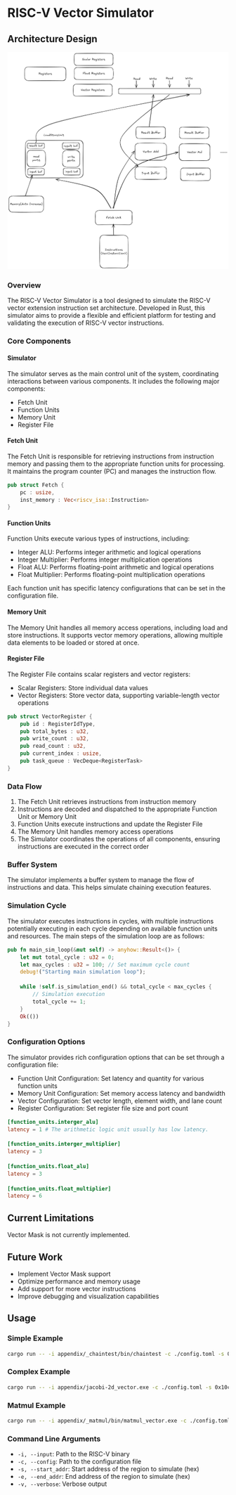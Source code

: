 
          
# RISC-V Vector Simulator

## Architecture Design

![Architecture Diagram](architecture.png)

### Overview

The RISC-V Vector Simulator is a tool designed to simulate the RISC-V vector extension instruction set architecture. Developed in Rust, this simulator aims to provide a flexible and efficient platform for testing and validating the execution of RISC-V vector instructions.

### Core Components

#### Simulator

The simulator serves as the main control unit of the system, coordinating interactions between various components. It includes the following major components:

- Fetch Unit
- Function Units
- Memory Unit
- Register File

#### Fetch Unit

The Fetch Unit is responsible for retrieving instructions from instruction memory and passing them to the appropriate function units for processing. It maintains the program counter (PC) and manages the instruction flow.

```rust
pub struct Fetch {
    pc : usize,
    inst_memory : Vec<riscv_isa::Instruction>
}
```

#### Function Units

Function Units execute various types of instructions, including:

- Integer ALU: Performs integer arithmetic and logical operations
- Integer Multiplier: Performs integer multiplication operations
- Float ALU: Performs floating-point arithmetic and logical operations
- Float Multiplier: Performs floating-point multiplication operations

Each function unit has specific latency configurations that can be set in the configuration file.

#### Memory Unit

The Memory Unit handles all memory access operations, including load and store instructions. It supports vector memory operations, allowing multiple data elements to be loaded or stored at once.

#### Register File

The Register File contains scalar registers and vector registers:

- Scalar Registers: Store individual data values
- Vector Registers: Store vector data, supporting variable-length vector operations

```rust
pub struct VectorRegister {
    pub id : RegisterIdType,
    pub total_bytes : u32,
    pub write_count : u32,
    pub read_count : u32,
    pub current_index : usize,
    pub task_queue : VecDeque<RegisterTask>
}
```

### Data Flow

1. The Fetch Unit retrieves instructions from instruction memory
2. Instructions are decoded and dispatched to the appropriate Function Unit or Memory Unit
3. Function Units execute instructions and update the Register File
4. The Memory Unit handles memory access operations
5. The Simulator coordinates the operations of all components, ensuring instructions are executed in the correct order

### Buffer System

The simulator implements a buffer system to manage the flow of instructions and data. This helps simulate chaining execution features.

### Simulation Cycle

The simulator executes instructions in cycles, with multiple instructions potentially executing in each cycle depending on available function units and resources. The main steps of the simulation loop are as follows:

```rust
pub fn main_sim_loop(&mut self) -> anyhow::Result<()> { 
    let mut total_cycle : u32 = 0;
    let max_cycles : u32 = 100; // Set maximum cycle count
    debug!("Starting main simulation loop");
    
    while !self.is_simulation_end() && total_cycle < max_cycles { 
        // Simulation execution
        total_cycle += 1;
    }
    Ok(())
}
```

### Configuration Options

The simulator provides rich configuration options that can be set through a configuration file:

- Function Unit Configuration: Set latency and quantity for various function units
- Memory Unit Configuration: Set memory access latency and bandwidth
- Vector Configuration: Set vector length, element width, and lane count
- Register Configuration: Set register file size and port count

```toml
[function_units.interger_alu]
latency = 1 # The arithmetic logic unit usually has low latency.

[function_units.interger_multiplier]
latency = 3

[function_units.float_alu]
latency = 3

[function_units.float_multiplier]
latency = 6 
```

## Current Limitations

Vector Mask is not currently implemented.

## Future Work

- Implement Vector Mask support
- Optimize performance and memory usage
- Add support for more vector instructions
- Improve debugging and visualization capabilities

## Usage

### Simple Example

```bash
cargo run -- -i appendix/_chaintest/bin/chaintest -c ./config.toml -s 0x1023c -e 0x10250
```

### Complex Example
```sh
cargo run -- -i appendix/jacobi-2d_vector.exe -c ./config.toml -s 0x10cb2 -e 0x10d10
```

### Matmul Example

```sh
cargo run -- -i appendix/_matmul/bin/matmul_vector.exe -c ./config.toml -s 0x1021a -e 0x1023e
```

### Command Line Arguments

- `-i, --input`: Path to the RISC-V binary
- `-c, --config`: Path to the configuration file
- `-s, --start_addr`: Start address of the region to simulate (hex)
- `-e, --end_addr`: End address of the region to simulate (hex)
- `-v, --verbose`: Verbose output